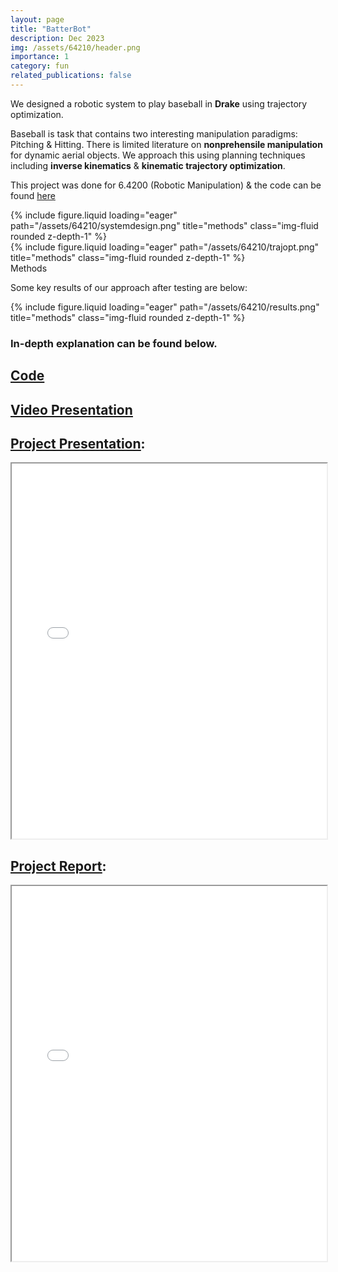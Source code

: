 ```yaml
---
layout: page
title: "BatterBot"
description: Dec 2023
img: /assets/64210/header.png
importance: 1
category: fun
related_publications: false
---
```


We designed a robotic system to play baseball in **Drake** using trajectory optimization. 

Baseball is task that contains two interesting manipulation paradigms: Pitching & Hitting. There is limited literature on **nonprehensile manipulation** for dynamic aerial objects. We approach this using planning techniques including **inverse kinematics** & **kinematic trajectory optimization**.

This project was done for 6.4200 (Robotic Manipulation) & the code can be found [here](https://github.com/yravan/batterbot)

<div class="row">
    <div class="col-sm-2 mt-3 mt-md-0">
    </div>
    <div class="col-sm-8 mt-3 mt-md-0">
        {% include figure.liquid loading="eager" path="/assets/64210/systemdesign.png" title="methods" class="img-fluid rounded z-depth-1" %}
    </div>
    <div class="col-sm-2 mt-3 mt-md-0">
    </div>
</div>
<div class="row">
    <div class="col-sm-2 mt-3 mt-md-0">
    </div>
    <div class="col-sm-8 mt-3 mt-md-0">
        {% include figure.liquid loading="eager" path="/assets/64210/trajopt.png" title="methods" class="img-fluid rounded z-depth-1" %}
    </div>
    <div class="col-sm-2 mt-3 mt-md-0">
    </div>
</div>
<div class="caption">
    Methods
</div>

Some key results of our approach after testing are below:


<div class="row">
    <div class="col-sm-3 mt-3 mt-md-0">
    </div>
    <div class="col-sm-6 mt-3 mt-md-0">
        {% include figure.liquid loading="eager" path="/assets/64210/results.png" title="methods" class="img-fluid rounded z-depth-1" %}
    </div>
    <div class="col-sm-3 mt-3 mt-md-0">
    </div>
</div>


### **In-depth explanation can be found below**.


## [<u> Code </u>](https://github.com/yravan/neural_network_pruning)
## [<u>Video Presentation</u>](https://www.youtube.com/watch?v=wL9x-VHt-TI&t=1s)


## [<u>Project Presentation</u>](/assets/64210/6.4210_Final_Video_Slides.pptx):
<div class="row">
    <div class="col-sm-1 mt-3 mt-md-0">
    </div>
    <div class="col-sm-10 mt-3 mt-md-0">
        <iframe src="/assets/64210/6.4210_Final_Video_Slides.pdf" width="100%" height="600px"></iframe>
    </div>
    <div class="col-sm-1 mt-3 mt-md-0">
    </div>
</div>

## [<u>Project Report</u>](/assets/64210/6_421_BatterBot.pdf):
<div class="row">
    <div class="col-sm-1 mt-3 mt-md-0">
    </div>
    <div class="col-sm-10 mt-3 mt-md-0">
        <iframe src="/assets/64210/6_421_BatterBot.pdf" width="100%" height="600px"></iframe>
    </div>
    <div class="col-sm-1 mt-3 mt-md-0">
    </div>
</div>





